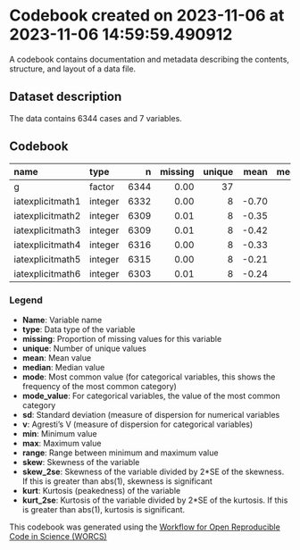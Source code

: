 Codebook created on 2023-11-06 at 2023-11-06 14:59:59.490912
================

A codebook contains documentation and metadata describing the contents,
structure, and layout of a data file.

## Dataset description

The data contains 6344 cases and 7 variables.

## Codebook

| name             | type    |    n | missing | unique |  mean | median | mode | mode_value |   sd |    v | min | max | range | skew | skew_2se |  kurt | kurt_2se |
|:-----------------|:--------|-----:|--------:|-------:|------:|-------:|-----:|:-----------|-----:|-----:|----:|----:|------:|-----:|---------:|------:|---------:|
| g                | factor  | 6344 |    0.00 |     37 |       |        | 1329 | pi         |      | 0.92 |     |     |       |      |          |       |          |
| iatexplicitmath1 | integer | 6332 |    0.00 |      8 | -0.70 |     -1 |   -1 |            | 1.92 |      |  -3 |   3 |     6 | 0.46 |     7.46 | -1.05 |    -8.55 |
| iatexplicitmath2 | integer | 6309 |    0.01 |      8 | -0.35 |      0 |    0 |            | 1.73 |      |  -3 |   3 |     6 | 0.24 |     3.91 | -0.87 |    -7.08 |
| iatexplicitmath3 | integer | 6309 |    0.01 |      8 | -0.42 |      0 |    0 |            | 1.81 |      |  -3 |   3 |     6 | 0.26 |     4.21 | -0.84 |    -6.82 |
| iatexplicitmath4 | integer | 6316 |    0.00 |      8 | -0.33 |      0 |    0 |            | 1.69 |      |  -3 |   3 |     6 | 0.24 |     3.89 | -0.68 |    -5.53 |
| iatexplicitmath5 | integer | 6315 |    0.00 |      8 | -0.21 |     -1 |   -1 |            | 2.01 |      |  -3 |   3 |     6 | 0.21 |     3.42 | -1.26 |   -10.24 |
| iatexplicitmath6 | integer | 6303 |    0.01 |      8 | -0.24 |      0 |    0 |            | 1.90 |      |  -3 |   3 |     6 | 0.05 |     0.88 | -1.16 |    -9.42 |

### Legend

- **Name**: Variable name
- **type**: Data type of the variable
- **missing**: Proportion of missing values for this variable
- **unique**: Number of unique values
- **mean**: Mean value
- **median**: Median value
- **mode**: Most common value (for categorical variables, this shows the
  frequency of the most common category)
- **mode_value**: For categorical variables, the value of the most
  common category
- **sd**: Standard deviation (measure of dispersion for numerical
  variables
- **v**: Agresti’s V (measure of dispersion for categorical variables)
- **min**: Minimum value
- **max**: Maximum value
- **range**: Range between minimum and maximum value
- **skew**: Skewness of the variable
- **skew_2se**: Skewness of the variable divided by 2\*SE of the
  skewness. If this is greater than abs(1), skewness is significant
- **kurt**: Kurtosis (peakedness) of the variable
- **kurt_2se**: Kurtosis of the variable divided by 2\*SE of the
  kurtosis. If this is greater than abs(1), kurtosis is significant.

This codebook was generated using the [Workflow for Open Reproducible
Code in Science (WORCS)](https://osf.io/zcvbs/)
